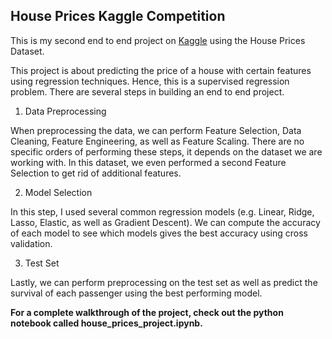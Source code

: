 ## House Prices Kaggle Competition
This is my second end to end project on [Kaggle](https://www.kaggle.com/c/titanic) 
using the House Prices Dataset.

This project is about predicting the price of a house with certain features using regression techniques.
Hence, this is a supervised regression problem.
There are several steps in building an end to end project. 
1. Data Preprocessing

When preprocessing the data, we can perform Feature Selection, Data Cleaning,
Feature Engineering, as well as Feature Scaling. There are no specific orders
of performing these steps, it depends on the dataset we are working with. In this dataset, we even performed a second Feature Selection to get rid of additional features.

2. Model Selection

In this step, I used several common regression models (e.g. Linear, Ridge, Lasso, Elastic, as well as Gradient Descent). We can compute the accuracy of each model to see which models gives the best accuracy using cross validation.

3. Test Set

Lastly, we can perform preprocessing on the test set as well as predict
the survival of each passenger using the best performing model.

**For a complete walkthrough of the project, check out the python notebook called 
house_prices_project.ipynb.**
